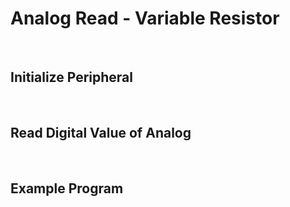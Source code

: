# Analog Read - Variable Resistor
<br/>

## Initialize Peripheral
<br/>

## Read Digital Value of Analog
<br/>

## Example Program
<br/>
